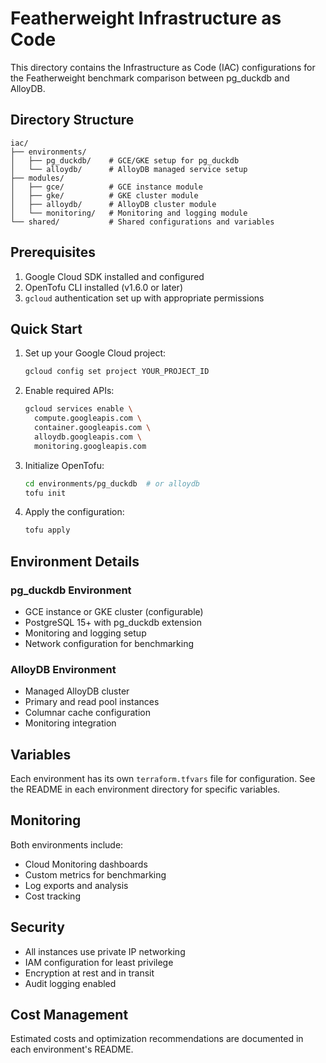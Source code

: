 # Featherweight Infrastructure as Code

This directory contains the Infrastructure as Code (IAC) configurations for the Featherweight benchmark comparison between pg_duckdb and AlloyDB.

## Directory Structure

```
iac/
├── environments/
│   ├── pg_duckdb/    # GCE/GKE setup for pg_duckdb
│   └── alloydb/      # AlloyDB managed service setup
├── modules/
│   ├── gce/          # GCE instance module
│   ├── gke/          # GKE cluster module
│   ├── alloydb/      # AlloyDB cluster module
│   └── monitoring/   # Monitoring and logging module
└── shared/           # Shared configurations and variables
```

## Prerequisites

1. Google Cloud SDK installed and configured
2. OpenTofu CLI installed (v1.6.0 or later)
3. `gcloud` authentication set up with appropriate permissions

## Quick Start

1. Set up your Google Cloud project:

   ```bash
   gcloud config set project YOUR_PROJECT_ID
   ```

2. Enable required APIs:

   ```bash
   gcloud services enable \
     compute.googleapis.com \
     container.googleapis.com \
     alloydb.googleapis.com \
     monitoring.googleapis.com
   ```

3. Initialize OpenTofu:

   ```bash
   cd environments/pg_duckdb  # or alloydb
   tofu init
   ```

4. Apply the configuration:

   ```bash
   tofu apply
   ```

## Environment Details

### pg_duckdb Environment

- GCE instance or GKE cluster (configurable)
- PostgreSQL 15+ with pg_duckdb extension
- Monitoring and logging setup
- Network configuration for benchmarking

### AlloyDB Environment

- Managed AlloyDB cluster
- Primary and read pool instances
- Columnar cache configuration
- Monitoring integration

## Variables

Each environment has its own `terraform.tfvars` file for configuration. See the README in each environment directory for specific variables.

## Monitoring

Both environments include:

- Cloud Monitoring dashboards
- Custom metrics for benchmarking
- Log exports and analysis
- Cost tracking

## Security

- All instances use private IP networking
- IAM configuration for least privilege
- Encryption at rest and in transit
- Audit logging enabled

## Cost Management

Estimated costs and optimization recommendations are documented in each environment's README.
